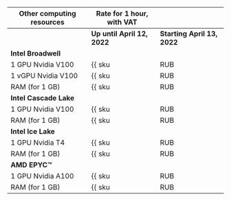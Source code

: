 | Other computing resources | Rate for 1 hour, with VAT | |
| --- | --- | --- |
| | **Up until April 12, 2022** | **Starting April 13, 2022** |
| **Intel Broadwell** | | |
| 1 GPU Nvidia V100 | {{ sku|RUB|compute.vm.gpu.gpu-standard|string }} | ₽249.52 |
| 1 vGPU Nvidia V100 | {{ sku|RUB|compute.vm.gpu.vgpu-standard.v1|string }} | ₽62.40 |
| RAM (for 1 GB) | {{ sku|RUB|compute.vm.ram|string }} | ₽0.39 |
| **Intel Cascade Lake** | | |
| 1 GPU Nvidia V100 | {{ sku|RUB|compute.vm.gpu.gpu-standard.v2|string }} | ₽249.52 |
| RAM (for 1 GB) | {{ sku|RUB|compute.vm.ram.v2|string }} | ₽0.31 |
| **Intel Ice Lake** | | |
| 1 GPU Nvidia T4 | {{ sku|RUB|compute.vm.gpu.standard.v3-t4|string }} | ₽64.00 |
| RAM (for 1 GB) | {{ sku|RUB|compute.vm.ram.v3|string }} | ₽0.28 |
| **AMD EPYC™** | | |
| 1 GPU Nvidia A100 | {{ sku|RUB|compute.vm.gpu.gpu-standard.v3|string }} | ₽371.70 |
| RAM (for 1 GB) | {{ sku|RUB|compute.vm.ram.gpu-standard.v3|string }} | ₽0.28 |